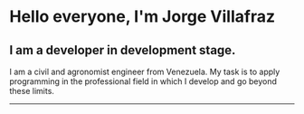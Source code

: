 # Hello everyone, I'm Jorge Villafraz
## I am a developer in development stage.

 I am a civil and agronomist engineer from Venezuela. My task is to apply programming in the professional field in which I develop and go beyond these limits.

---



<!--
**jorge9372/jorge9372** is a ✨ _special_ ✨ repository because its `README.md` (this file) appears on your GitHub profile.

Here are some ideas to get you started:

- 🔭 I’m currently working on ...
- 🌱 I’m currently learning ...
- 👯 I’m looking to collaborate on ...
- 🤔 I’m looking for help with ...
- 💬 Ask me about ...
- 📫 How to reach me: ...
- 😄 Pronouns: ...
- ⚡ Fun fact: ...
-->
